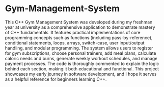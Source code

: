 # Gym-Management-System
This C++ Gym Management System was developed during my freshman year at university as a comprehensive application to demonstrate mastery of C++ fundamentals. It features practical implementations of core programming concepts such as functions (including pass-by-reference), conditional statements, loops, arrays, switch-case, user input/output handling, and modular programming. The system allows users to register for gym subscriptions, choose personal trainers, add meal plans, calculate caloric needs and burns, generate weekly workout schedules, and manage payment processes. The code is thoroughly commented to explain the logic behind each section, making it both educational and functional. This project showcases my early journey in software development, and I hope it serves as a helpful reference for beginners learning C++.
